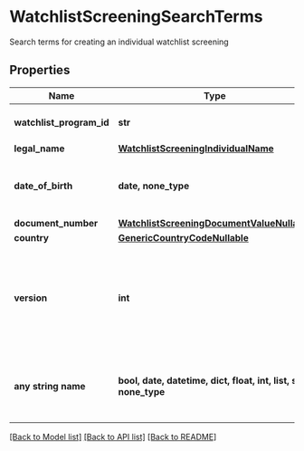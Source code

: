 # WatchlistScreeningSearchTerms

Search terms for creating an individual watchlist screening

## Properties
Name | Type | Description | Notes
------------ | ------------- | ------------- | -------------
**watchlist_program_id** | **str** | ID of the associated program. | 
**legal_name** | [**WatchlistScreeningIndividualName**](WatchlistScreeningIndividualName.md) |  | 
**date_of_birth** | **date, none_type** | A date in the format YYYY-MM-DD (RFC 3339 Section 5.6). | 
**document_number** | [**WatchlistScreeningDocumentValueNullable**](WatchlistScreeningDocumentValueNullable.md) |  | 
**country** | [**GenericCountryCodeNullable**](GenericCountryCodeNullable.md) |  | 
**version** | **int** | The current version of the search terms. Starts at &#x60;1&#x60; and increments with each edit to &#x60;search_terms&#x60;. | 
**any string name** | **bool, date, datetime, dict, float, int, list, str, none_type** | any string name can be used but the value must be the correct type | [optional]

[[Back to Model list]](../README.md#documentation-for-models) [[Back to API list]](../README.md#documentation-for-api-endpoints) [[Back to README]](../README.md)


